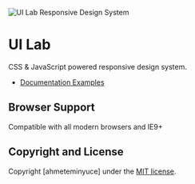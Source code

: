 ![UI Lab Responsive Design System](images/uilab-cover.jpg)

# UI Lab

CSS & JavaScript powered responsive design system.
* [Documentation Examples](https://ahmeteminyuce.github.io/UILab/docs/examples.html)

## Browser Support

Compatible with all modern browsers and IE9+


## Copyright and License

Copyright [ahmeteminyuce] under the [MIT license](LICENSE).
